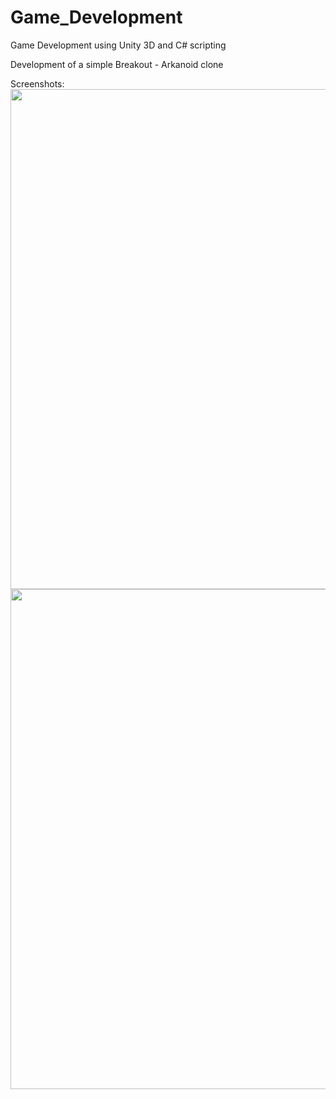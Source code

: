 # Game_Development
Game Development using Unity 3D and C# scripting

Development of a simple Breakout - Arkanoid clone

Screenshots:
<a href="url"><img src="https://scontent-amt2-1.xx.fbcdn.net/t31.0-8/14753434_10208711108548175_8430454845007114363_o.jpg" align="left" height="800" width="600" ></a>



<a href="url"><img src="https://scontent-amt2-1.xx.fbcdn.net/t31.0-8/14633511_10208711108988186_4712938333874303785_o.jpg" align="left" height="800" width="600" ></a>
